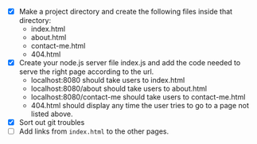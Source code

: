 - [x] Make a project directory and create the following files inside that directory:
    * index.html
    * about.html
    * contact-me.html
    * 404.html
- [x] Create your node.js server file index.js and add the code needed to serve the right page according to the url.
    * localhost:8080 should take users to index.html
    * localhost:8080/about should take users to about.html
    * localhost:8080/contact-me should take users to contact-me.html
    * 404.html should display any time the user tries to go to a page not listed above.
- [x] Sort out git troubles
- [ ] Add links from `index.html` to the other pages. 